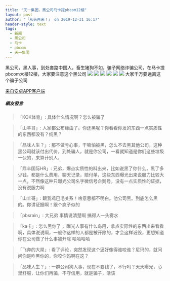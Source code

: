 ```yaml
---
title: "天一集团，黑公司马卡提pbcom12楼"
layout: post
author: "「从头再来！」 on 2019-12-31 16:17"
header-style: text
tags:
  - 新闻
  - 黑公司
  - 马卡
  - pbcom
  - 天一集团
---
```


 黑公司，黑人事，到处套路中国人，畜生猪狗不如，骗子网络诈骗公司，在马卡提pbcom大楼12楼，大家要注意这个黑公司
 <img src="http://oss-ali-hk.wangwanglive.com/pic/20191231/1577780198148591_82.jpg?x-oss-process=image/watermark,image_cGljLzIwMTkwNzA4L29zc18xNTYyNTU2MDgzODU4XzkzNl81OF84MDAucG5n,t_50,g_se,x_20,y_20">
 <img src="http://oss-ali-hk.wangwanglive.com/pic/20191231/1577780198160487_145.jpg?x-oss-process=image/watermark,image_cGljLzIwMTkwNzA4L29zc18xNTYyNTU2MDgzODU4XzkzNl81OF84MDAucG5n,t_50,g_se,x_20,y_20">
 <img src="http://oss-ali-hk.wangwanglive.com/pic/20191231/1577780198163485_877.jpg?x-oss-process=image/watermark,image_cGljLzIwMTkwNzA4L29zc18xNTYyNTU2MDgzODU4XzkzNl81OF84MDAucG5n,t_50,g_se,x_20,y_20">
 <img src="http://oss-ali-hk.wangwanglive.com/pic/20191231/1577780198167524_674.jpg?x-oss-process=image/watermark,image_cGljLzIwMTkwNzA4L29zc18xNTYyNTU2MDgzODU4XzkzNl81OF84MDAucG5n,t_50,g_se,x_20,y_20">
 <img src="http://oss-ali-hk.wangwanglive.com/pic/20191231/1577780198171386_395.jpg?x-oss-process=image/watermark,image_cGljLzIwMTkwNzA4L29zc18xNTYyNTU2MDgzODU4XzkzNl81OF84MDAucG5n,t_50,g_se,x_20,y_20">
 <img src="http://oss-ali-hk.wangwanglive.com/pic/20191231/1577780198174368_369.jpg?x-oss-process=image/watermark,image_cGljLzIwMTkwNzA4L29zc18xNTYyNTU2MDgzODU4XzkzNl81OF84MDAucG5n,t_50,g_se,x_20,y_20">
 大家千万要远离这个骗子公司
 <div class="mag_viewthread">
 <a class="mag_text" target="_blank" href="http://assapp.flw.com.ph/">来自安卓APP客户端</a>
 <span id="magapp_qrcode_11025613" onmouseover="showMenu({'showid':this.id, 'menuid':'magapp_qrcode_download','fade':1, 'pos':'34'})" class="mag_qrcode"></span>
</div>

##### 網友發言 
> 「KOK体育」:
>  具体什么情况啊？怎么被骗了

> 「山羊哥」:
>  人家都公布缘由了。你还黑呢？你看看你发的东西一点实质性的东西都没有？纯黑？

> 「品味人生？」:
>  那不做亏心事，干嘛怕被黑，怎么不去黑其他公司，这种黑公司就该付出代价，到处骗人，就是你公司，一看就知道是你们这些垃圾一伙的，来算计别人，

> 「鼎丰国际HR」:
>  兄弟，爆点实质性的料出来，比如说黑了你什么，黑了多少钱，都是什么费用，聊天记录，赔付单，这些东西曝光出来说服力比较大一点，不然像这种只曝光公司名字微信号企鹅号，没有一点实质性的证据，没有说服力啊

> 「山羊哥」:
>  跟我鸡巴毛关系！啥意思都不明白。他公司黑。到底怎么黑的。你讲证据啊！跟个疯子似的

> 「pbsrain」:
>  大兄弟 事情说清楚啊 搞得人一头雾水

> 「ka卡」:
>  怎么黑你了 ，曝光人事有什么鸟用，拿点实际性的东西出来看看啊，具体说说啊，一般你这样的人都是被开除的，才会这样诋毁，更想知道你在公司做了什么事被开除 哈哈哈哈 

> 「飞奔的大屌」:
>  看了评论，突然发现这个逼好像得谁咬谁？尼玛的，就问问你是咋黑你的，你咬你妈啊在这？

> 「品味人生？」:
>  一群公司狗人事，现在不要钱了，不行吗？天天曝光，心里舒服，让你们再骗，不守信用，就是骗子，活该


